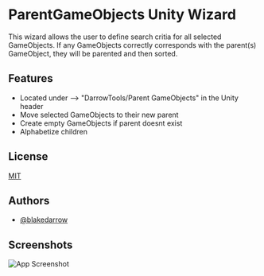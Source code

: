 
# ParentGameObjects Unity Wizard

This wizard allows the user to define search critia for all selected GameObjects. If any GameObjects correctly corresponds with the parent(s) GameObject, they will be parented and then sorted.


## Features

- Located under --> "DarrowTools/Parent GameObjects" in the Unity header
- Move selected GameObjects to their new parent
- Create empty GameObjects if parent doesnt exist
- Alphabetize children

  
## License

[MIT](https://choosealicense.com/licenses/mit/)

  
## Authors

- [@blakedarrow](https://www.github.com/blakedarrow)

  
## Screenshots

![App Screenshot](https://i.imgur.com/6ekQvpR.png)
